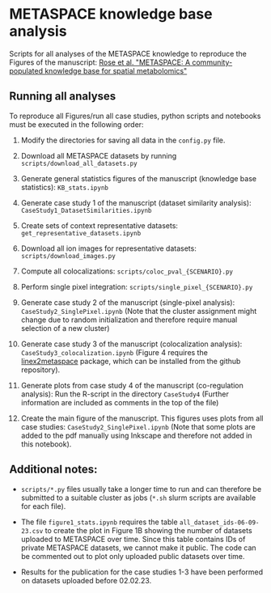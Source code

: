 # METASPACE knowledge base analysis

Scripts for all analyses of the METASPACE knowledge to reproduce the Figures of the manuscript:
[Rose et al. "METASPACE: A community-populated knowledge base for spatial metabolomics"](https://doi.org/10.1101/539478)

## Running all analyses

To reproduce all Figures/run all case studies, python scripts and notebooks must be executed in the following order: 

1. Modify the directories for saving all data in the `config.py` file.

2. Download all METASPACE datasets by running `scripts/download_all_datasets.py`

3. Generate general statistics figures of the manuscript (knowledge base statistics): `KB_stats.ipynb`

4. Generate case study 1 of the manuscript (dataset similarity analysis): `CaseStudy1_DatasetSimilarities.ipynb`

5. Create sets of context representative datasets: `get_representative_datasets.ipynb`

6. Download all ion images for representative datasets: `scripts/download_images.py`

7. Compute all colocalizations: `scripts/coloc_pval_{SCENARIO}.py`

8. Perform single pixel integration: `scripts/single_pixel_{SCENARIO}.py`

9. Generate case study 2 of the manuscript (single-pixel analysis): `CaseStudy2_SinglePixel.ipynb` 
(Note that the cluster assignment might change due to random initialization and therefore require manual selection of a new cluster)

10. Generate case study 3 of the manuscript (colocalization analysis): `CaseStudy3_colocalization.ipynb`
(Figure 4 requires the [linex2metaspace](https://github.com/tdrose/lipidranking_metaspace) package, which can be installed from the github repository).

11. Generate plots from case study 4 of the manuscript (co-regulation analysis): Run the R-script in the directory `CaseStudy4` (Further information are included as comments in the top of the file)

12. Create the main figure of the manuscript. This figures uses plots from all case studies: `CaseStudy2_SinglePixel.ipynb` 
(Note that some plots are added to the pdf manually using Inkscape and therefore not added in this notebook).

## Additional notes:
* `scripts/*.py` files usually take a longer time to run and can therefore be submitted to a suitable cluster as jobs (`*.sh` slurm scripts are available for each file).

* The file `figure1_stats.ipynb` requires the table `all_dataset_ids-06-09-23.csv` to create the plot in Figure 1B showing the number of datasets uploaded to METASPACE over time.
Since this table contains IDs of private METASPACE datasets, we cannot make it public.
The code can be commented out to plot only uploaded public datasets over time.

* Results for the publication for the case studies 1-3 have been performed on datasets uploaded before 02.02.23. 
